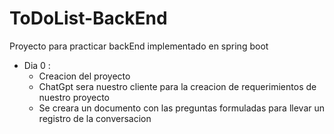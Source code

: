 # ToDoList-BackEnd
Proyecto para practicar backEnd implementado en spring boot
- Dia 0 :
  - Creacion del proyecto
  - ChatGpt sera nuestro cliente para la creacion de requerimientos de nuestro proyecto
  - Se creara un documento con las preguntas formuladas para llevar un registro de la conversacion
